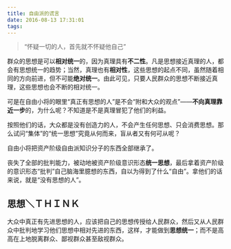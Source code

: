 ```yaml
---
title: 自由派的谎言
date: 2016-08-13 17:31:01
tags: 
---
```


> “怀疑一切的人，首先就不怀疑他自己”

群众的思想是可以**相对统一**的，因为真理具有**不二性**。凡是思想接近真理的人，都会有思想统一的趋势；当然，真理也有**相对性**，这些思想的起点不同，虽然随着相同的方向前进，但不可能**绝对统一**。由此可见，只要人民群众的思想不断接近真理，这些思想也会不断的相对统一。

可是在自由小将的眼里“真正有思想的人”是不会“附和大众的观点”——**不向真理靠近一步**的，为什么呢？不知道是不是真理冒犯了他们的利益。

按照他们的话，大众都是没有创造力的人，不会产生任何思想、只会消费思想。那么试问“集体”的“统一思想”究竟从何而来，盲从者又有何可从呢？

自由小将把资产阶级自由派知识分子的东西全部继承了。

丧失了全部的批判能力，被动地被资产阶级意识形态**统一思想**，最后拿着资产阶级的意识形态“批判”自己脑海里臆想的东西，自以为得到了什么“自由”。拿他们的话来说，就是“没有思想的人”。　

## **思想**＼ＴＨＩＮＫ

大众中真正有先进思想的人，应该把自己的思想传授给人民群众，然后又从人民群众中批判地学习他们思想中相对先进的东西，这样，才能做到**思想统一**；而不是高高在上地脱离群众、鄙视群众甚至敌视群众。
